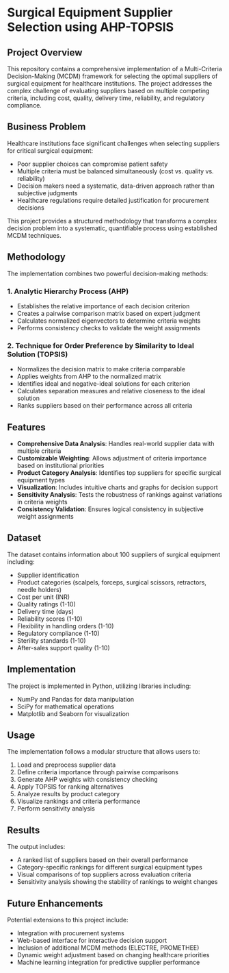 # Surgical Equipment Supplier Selection using AHP-TOPSIS

## Project Overview

This repository contains a comprehensive implementation of a Multi-Criteria Decision-Making (MCDM) framework for selecting the optimal 
suppliers of surgical equipment for healthcare institutions. 
The project addresses the complex challenge of evaluating suppliers based on multiple competing criteria, 
including cost, quality, delivery time, reliability, and regulatory compliance.

## Business Problem

Healthcare institutions face significant challenges when selecting suppliers for critical surgical equipment:

- Poor supplier choices can compromise patient safety
- Multiple criteria must be balanced simultaneously (cost vs. quality vs. reliability)
- Decision makers need a systematic, data-driven approach rather than subjective judgments
- Healthcare regulations require detailed justification for procurement decisions

This project provides a structured methodology that transforms a complex decision problem into a systematic, 
quantifiable process using established MCDM techniques.

## Methodology

The implementation combines two powerful decision-making methods:

### 1. Analytic Hierarchy Process (AHP)
- Establishes the relative importance of each decision criterion
- Creates a pairwise comparison matrix based on expert judgment
- Calculates normalized eigenvectors to determine criteria weights
- Performs consistency checks to validate the weight assignments

### 2. Technique for Order Preference by Similarity to Ideal Solution (TOPSIS)
- Normalizes the decision matrix to make criteria comparable
- Applies weights from AHP to the normalized matrix
- Identifies ideal and negative-ideal solutions for each criterion
- Calculates separation measures and relative closeness to the ideal solution
- Ranks suppliers based on their performance across all criteria

## Features

- **Comprehensive Data Analysis**: Handles real-world supplier data with multiple criteria
- **Customizable Weighting**: Allows adjustment of criteria importance based on institutional priorities
- **Product Category Analysis**: Identifies top suppliers for specific surgical equipment types
- **Visualization**: Includes intuitive charts and graphs for decision support
- **Sensitivity Analysis**: Tests the robustness of rankings against variations in criteria weights
- **Consistency Validation**: Ensures logical consistency in subjective weight assignments

## Dataset

The dataset contains information about 100 suppliers of surgical equipment including:
- Supplier identification
- Product categories (scalpels, forceps, surgical scissors, retractors, needle holders)
- Cost per unit (INR)
- Quality ratings (1-10)
- Delivery time (days)
- Reliability scores (1-10)
- Flexibility in handling orders (1-10)
- Regulatory compliance (1-10)
- Sterility standards (1-10)
- After-sales support quality (1-10)

## Implementation

The project is implemented in Python, utilizing libraries including:
- NumPy and Pandas for data manipulation
- SciPy for mathematical operations
- Matplotlib and Seaborn for visualization

## Usage

The implementation follows a modular structure that allows users to:
1. Load and preprocess supplier data
2. Define criteria importance through pairwise comparisons
3. Generate AHP weights with consistency checking
4. Apply TOPSIS for ranking alternatives
5. Analyze results by product category
6. Visualize rankings and criteria performance
7. Perform sensitivity analysis

## Results

The output includes:
- A ranked list of suppliers based on their overall performance
- Category-specific rankings for different surgical equipment types
- Visual comparisons of top suppliers across evaluation criteria
- Sensitivity analysis showing the stability of rankings to weight changes

## Future Enhancements

Potential extensions to this project include:
- Integration with procurement systems
- Web-based interface for interactive decision support
- Inclusion of additional MCDM methods (ELECTRE, PROMETHEE)
- Dynamic weight adjustment based on changing healthcare priorities
- Machine learning integration for predictive supplier performance

